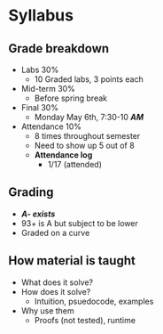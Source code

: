 # Syllabus
## Grade breakdown
* Labs 30%
  * 10 Graded labs, 3 points each
* Mid-term 30%
  * Before spring break
* Final 30%
  * Monday May 6th, 7:30-10 ***AM***
* Attendance 10%
  * 8 times throughout semester
  * Need to show up 5 out of 8
  * **Attendance log**
    * 1/17 (attended)


## Grading
* ***A- exists***
* 93+ is A but subject to be lower
* Graded on a curve


## How material is taught
* What does it solve?
* How does it solve?
  * Intuition, psuedocode, examples
* Why use them
  * Proofs (not tested), runtime